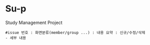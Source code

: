 # Su-p
Study Management Project

``` #issue 번호 : 화면분류(member/group ...) : 내용 요약 : 신규/수정/삭제 ``` <br/>
``` - 세부 내용 ```
